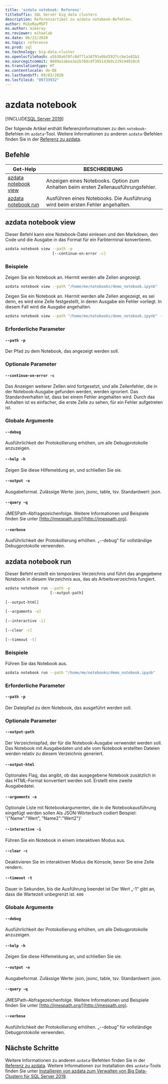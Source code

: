 ```yaml
---
title: 'azdata notebook: Referenz'
titleSuffix: SQL Server big data clusters
description: Referenzartikel zu azdata notebook-Befehlen.
author: MikeRayMSFT
ms.author: mikeray
ms.reviewer: mihaelab
ms.date: 06/22/2020
ms.topic: reference
ms.prod: sql
ms.technology: big-data-cluster
ms.openlocfilehash: a5b30abf0fc8df71a3d791e0bd3927ccbe1e81b1
ms.sourcegitcommit: 8689a1abea3e2b768cdf365143b9c229194010c0
ms.translationtype: HT
ms.contentlocale: de-DE
ms.lasthandoff: 09/03/2020
ms.locfileid: "89733932"
---
```

# <a name="azdata-notebook"></a>azdata notebook

[!INCLUDE[SQL Server 2019](../../includes/applies-to-version/sqlserver2019.md)]

Der folgende Artikel enthält Referenzinformationen zu den `notebook`-Befehlen im `azdata`-Tool. Weitere Informationen zu anderen `azdata`-Befehlen finden Sie in der [Referenz zu azdata](reference-azdata.md).

## <a name="commands"></a>Befehle
| Get-Help | BESCHREIBUNG |
| --- | --- |
[azdata notebook view](#azdata-notebook-view) | Anzeigen eines Notebooks.  Option zum Anhalten beim ersten Zellenausführungsfehler.
[azdata notebook run](#azdata-notebook-run) | Ausführen eines Notebooks.  Die Ausführung wird beim ersten Fehler angehalten.
## <a name="azdata-notebook-view"></a>azdata notebook view
Dieser Befehl kann eine Notebook-Datei einlesen und den Markdown, den Code und die Ausgabe in das Format für ein Farbterminal konvertieren.
```bash
azdata notebook view --path -p 
                     [--continue-on-error -c]
```
### <a name="examples"></a>Beispiele
Zeigen Sie ein Notebook an.  Hiermit werden alle Zellen angezeigt.
```bash
azdata notebook view --path "/home/me/notebooks/demo_notebook.ipynb"
```
Zeigen Sie ein Notebook an.  Hiermit werden alle Zellen angezeigt, es sei denn, es wird eine Zelle festgestellt, in deren Ausgabe ein Fehler vorliegt.  In diesem Fall wird die Ausgabe angehalten.
```bash
azdata notebook view --path "/home/me/notebooks/demo_notebook.ipynb" --stop-on-error
```
### <a name="required-parameters"></a>Erforderliche Parameter
#### `--path -p`
Der Pfad zu dem Notebook, das angezeigt werden soll.
### <a name="optional-parameters"></a>Optionale Parameter
#### `--continue-on-error -c`
Das Anzeigen weiterer Zellen wird fortgesetzt, und alle Zellenfehler, die in der Notebook-Ausgabe gefunden werden, werden ignoriert.  Das Standardverhalten ist, dass bei einem Fehler angehalten wird.  Durch das Anhalten ist es einfacher, die erste Zelle zu sehen, für ein Fehler aufgetreten ist.
### <a name="global-arguments"></a>Globale Argumente
#### `--debug`
Ausführlichkeit der Protokollierung erhöhen, um alle Debugprotokolle anzuzeigen.
#### `--help -h`
Zeigen Sie diese Hilfemeldung an, und schließen Sie sie.
#### `--output -o`
Ausgabeformat.  Zulässige Werte: json, jsonc, table, tsv.  Standardwert: json.
#### `--query -q`
JMESPath-Abfragezeichenfolge. Weitere Informationen und Beispiele finden Sie unter [http://jmespath.org/](http://jmespath.org).
#### `--verbose`
Ausführlichkeit der Protokollierung erhöhen. „--debug“ für vollständige Debugprotokolle verwenden.
## <a name="azdata-notebook-run"></a>azdata notebook run
Dieser Befehl erstellt ein temporäres Verzeichnis und führt das angegebene Notebook in diesem Verzeichnis aus, das als Arbeitsverzeichnis fungiert.
```bash
azdata notebook run --path -p 
                    [--output-path]  
                    
[--output-html]  
                    
[--arguments -a]  
                    
[--interactive -i]  
                    
[--clear -c]  
                    
[--timeout -t]
```
### <a name="examples"></a>Beispiele
Führen Sie das Notebook aus.
```bash
azdata notebook run --path "/home/me/notebooks/demo_notebook.ipynb"
```
### <a name="required-parameters"></a>Erforderliche Parameter
#### `--path -p`
Der Dateipfad zu dem Notebook, das ausgeführt werden soll.
### <a name="optional-parameters"></a>Optionale Parameter
#### `--output-path`
Der Verzeichnispfad, der für die Notebook-Ausgabe verwendet werden soll.  Das Notebook mit Ausgabedaten und alle vom Notebook erstellten Dateien werden relativ zu diesem Verzeichnis generiert.
#### `--output-html`
Optionales Flag, das angibt, ob das ausgegebene Notebook zusätzlich in das HTML-Format konvertiert werden soll.  Erstellt eine zweite Ausgabedatei.
#### `--arguments -a`
Optionale Liste mit Notebookargumenten, die in die Notebookausführung eingefügt werden sollen  Als JSON-Wörterbuch codiert  Beispiel: '{"Name":"Wert", "Name2":"Wert2"}'
#### `--interactive -i`
Führen Sie ein Notebook in einem interaktiven Modus aus.
#### `--clear -c`
Deaktivieren Sie im interaktiven Modus die Konsole, bevor Sie eine Zelle rendern.
#### `--timeout -t`
Dauer in Sekunden, bis die Ausführung beendet ist Der Wert „-1“ gibt an, dass die Wartezeit unbegrenzt ist.
`600`
### <a name="global-arguments"></a>Globale Argumente
#### `--debug`
Ausführlichkeit der Protokollierung erhöhen, um alle Debugprotokolle anzuzeigen.
#### `--help -h`
Zeigen Sie diese Hilfemeldung an, und schließen Sie sie.
#### `--output -o`
Ausgabeformat.  Zulässige Werte: json, jsonc, table, tsv.  Standardwert: json.
#### `--query -q`
JMESPath-Abfragezeichenfolge. Weitere Informationen und Beispiele finden Sie unter [http://jmespath.org/](http://jmespath.org).
#### `--verbose`
Ausführlichkeit der Protokollierung erhöhen. „--debug“ für vollständige Debugprotokolle verwenden.

## <a name="next-steps"></a>Nächste Schritte

Weitere Informationen zu anderen `azdata`-Befehlen finden Sie in der [Referenz zu azdata](reference-azdata.md). Weitere Informationen zur Installation des `azdata`-Tools finden Sie unter [Installieren von azdata zum Verwalten von Big Data-Clustern für SQL Server 2019](../install/deploy-install-azdata.md).
